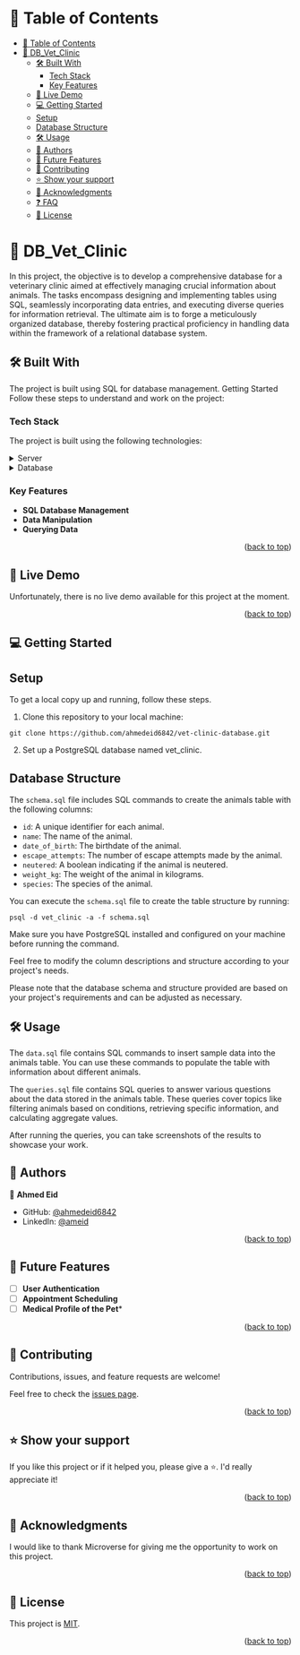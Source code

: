<a name="readme-top"></a>
<!-- TABLE OF CONTENTS -->

# 📗 Table of Contents

- [📗 Table of Contents](#-table-of-contents)
- [📖 DB\_Vet\_Clinic ](#-db_vet_clinic-)
  - [🛠 Built With ](#-built-with-)
    - [Tech Stack ](#tech-stack-)
    - [Key Features ](#key-features-)
  - [🚀 Live Demo ](#-live-demo-)
  - [💻 Getting Started ](#-getting-started-)
  - [Setup](#setup)
  - [Database Structure](#database-structure)
  - [🛠 Usage ](#-usage-)
  - [👥 Authors ](#-authors-)
  - [🔭 Future Features ](#-future-features-)
  - [🤝 Contributing ](#-contributing-)
  - [⭐️ Show your support ](#️-show-your-support-)
  - [🙏 Acknowledgments ](#-acknowledgments-)
  - [❓ FAQ ](#-faq-)
  - [📝 License ](#-license-)

<!-- PROJECT DESCRIPTION -->

# 📖 DB_Vet_Clinic <a name="about-project"></a>


In this project, the objective is to develop a comprehensive database for a veterinary clinic aimed at effectively managing crucial information about animals. The tasks encompass designing and implementing tables using SQL, seamlessly incorporating data entries, and executing diverse queries for information retrieval. The ultimate aim is to forge a meticulously organized database, thereby fostering practical proficiency in handling data within the framework of a relational database system.

## 🛠 Built With <a name="built-with"></a>

The project is built using SQL for database management. Getting Started Follow these steps to understand and work on the project:


### Tech Stack <a name="tech-stack"></a>

The project is built using the following technologies:

<details>
  <summary>Server</summary>
  <ul>
    <li><a href="https://expressjs.com/">Express.js</a></li>
  </ul>
</details>

<details>
<summary>Database</summary>
  <ul>
    <li><a href="https://www.postgresql.org/">PostgreSQL</a></li>
  </ul>
</details>

<!-- Features -->

### Key Features <a name="key-features"></a>
- **SQL Database Management**
- **Data Manipulation**
- **Querying Data**

<p align="right">(<a href="#readme-top">back to top</a>)</p>

<!-- LIVE DEMO -->

## 🚀 Live Demo <a name="live-demo"></a>

Unfortunately, there is no live demo available for this project at the moment.

<p align="right">(<a href="#readme-top">back to top</a>)</p>

<!-- GETTING STARTED -->

## 💻 Getting Started <a name="getting-started"></a>
## Setup

To get a local copy up and running, follow these steps.

1. Clone this repository to your local machine:

```
git clone https://github.com/ahmedeid6842/vet-clinic-database.git

```

2. Set up a PostgreSQL database named vet_clinic.


## Database Structure
The `schema.sql` file includes SQL commands to create the animals table with the following columns:

- `id`: A unique identifier for each animal.
- `name`: The name of the animal.
- `date_of_birth`: The birthdate of the animal.
- `escape_attempts`: The number of escape attempts made by the animal.
- `neutered`: A boolean indicating if the animal is neutered.
- `weight_kg`: The weight of the animal in kilograms.
- `species`: The species of the animal.

You can execute the `schema.sql` file to create the table structure by running:

```
psql -d vet_clinic -a -f schema.sql
```

Make sure you have PostgreSQL installed and configured on your machine before running the command.

Feel free to modify the column descriptions and structure according to your project's needs.

Please note that the database schema and structure provided are based on your project's requirements and can be adjusted as necessary.

## 🛠 Usage <a name="usage"></a>

The `data.sql` file contains SQL commands to insert sample data into the animals table. You can use these commands to populate the table with information about different animals.

The `queries.sql` file contains SQL queries to answer various questions about the data stored in the animals table. These queries cover topics like filtering animals based on conditions, retrieving specific information, and calculating aggregate values.

After running the queries, you can take screenshots of the results to showcase your work.

## 👥 Authors <a name="authors"></a>

👤 **Ahmed Eid**

-   GitHub: [@ahmedeid6842](https://github.com/ahmedeid6842)
-   LinkedIn: [@ameid](https://www.linkedin.com/in/ameid)

<p align="right">(<a href="#readme-top">back to top</a>)</p>

<!-- FUTURE FEATURES -->

## 🔭 Future Features <a name="future-features"></a>

- [ ] **User Authentication**
- [ ] **Appointment Scheduling**
- [ ] **Medical Profile of the Pet***

<p align="right">(<a href="#readme-top">back to top</a>)</p>

<!-- CONTRIBUTING -->

## 🤝 Contributing <a name="contributing"></a>

Contributions, issues, and feature requests are welcome!

Feel free to check the [issues page](https://github.com/ahmedeid6842/vet-clinic-database/issues).

<p align="right">(<a href="#readme-top">back to top</a>)</p>

<!-- SUPPORT -->

## ⭐️ Show your support <a name="support"></a>


If you like this project or if it helped you, please give a ⭐️. I'd really appreciate it!

<p align="right">(<a href="#readme-top">back to top</a>)</p>

<!-- ACKNOWLEDGEMENTS -->

## 🙏 Acknowledgments <a name="acknowledgements"></a>

I would like to thank Microverse for giving me the opportunity to work on this project.

<p align="right">(<a href="#readme-top">back to top</a>)</p>


<!-- LICENSE -->

## 📝 License <a name="license"></a>

This project is [MIT](LICENSE).


<p align="right">(<a href="#readme-top">back to top</a>)</p>
